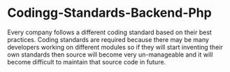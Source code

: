 # Codingg-Standards-Backend-Php
Every company follows a different coding standard based on their best practices. Coding standards are required because there may be many developers working on different modules so if they will start inventing their own standards then source will become very un-manageable and it will become difficult to maintain that source code in future.

